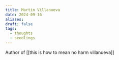 ```yaml
---
title: Martin Villanueva
date: 2024-09-16
aliases: 
draft: false
tags:
  - thoughts
  - seedlings
---
```

Author of [[this is how to mean no harm villanueva]]